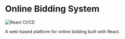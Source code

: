# Online Bidding System

![React CI/CD](https://github.com/sumit4622/onlinebiddingsystem/actions/workflows/deploy.yml/badge.svg)

A web-based platform for online bidding built with React.
